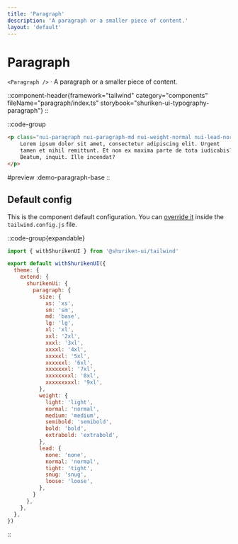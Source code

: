 ```yaml
---
title: 'Paragraph'
description: 'A paragraph or a smaller piece of content.'
layout: 'default'
---
```


# Paragraph

`<Paragraph />` · A paragraph or a smaller piece of content.

::component-header{framework="tailwind" category="components" fileName="paragraph/index.ts" storybook="shuriken-ui-typography-paragraph"}
::

::code-group

```html [demo-paragraph-base.html]
<p class="nui-paragraph nui-paragraph-md nui-weight-normal nui-lead-normal">
    Lorem ipsum dolor sit amet, consectetur adipiscing elit. Urgent 
    tamen et nihil remittunt. Et non ex maxima parte de tota iudicabis? 
    Beatum, inquit. Ille incendat?
</p>
```

#preview
:demo-paragraph-base
::

## Default config

This is the component default configuration. You can [override it](/docs/tailwind/theming/configuration) inside the `tailwind.config.js` file.

::code-group{expandable}

```js [tailwind.config.js]
import { withShurikenUI } from '@shuriken-ui/tailwind'

export default withShurikenUI({
  theme: {
    extend: {
      shurikenUi: {
        paragraph: {
          size: {
            xs: 'xs',
            sm: 'sm',
            md: 'base',
            lg: 'lg',
            xl: 'xl',
            xxl: '2xl',
            xxxl: '3xl',
            xxxxl: '4xl',
            xxxxxl: '5xl',
            xxxxxxl: '6xl',
            xxxxxxxl: '7xl',
            xxxxxxxxl: '8xl',
            xxxxxxxxxl: '9xl',
          },
          weight: {
            light: 'light',
            normal: 'normal',
            medium: 'medium',
            semibold: 'semibold',
            bold: 'bold',
            extrabold: 'extrabold',
          },
          lead: {
            none: 'none',
            normal: 'normal',
            tight: 'tight',
            snug: 'snug',
            loose: 'loose',
          },
        }
      },
    },
  },
})
```
::